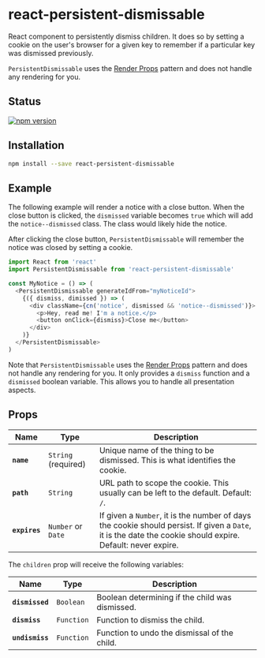 # react-persistent-dismissable

React component to persistently dismiss children. It does so by setting a
cookie on the user's browser for a given key to remember if a particular key
was dismissed previously.

`PersistentDismissable` uses the [Render Props][render-props] pattern and does
not handle any rendering for you.

## Status

[![npm version](https://badge.fury.io/js/react-persistent-dismissable.svg)](http://badge.fury.io/js/react-persistent-dismissable)

## Installation

```sh
npm install --save react-persistent-dismissable
```

## Example

The following example will render a notice with a close button. When the close
button is clicked, the `dismissed` variable becomes `true` which will add the
`notice--dismissed` class. The class would likely hide the notice.

After clicking the close button, `PersistentDismissable` will remember the
notice was closed by setting a cookie.

```js
import React from 'react'
import PersistentDismissable from 'react-persistent-dismissable'

const MyNotice = () => (
  <PersistentDismissable generateIdFrom="myNoticeId">
    {({ dismiss, dimissed }) => (
      <div className={cn('notice', dismissed && 'notice--dismissed')}>
        <p>Hey, read me! I'm a notice.</p>
        <button onClick={dismiss}>Close me</button>
      </div>
    )}
  </PersistentDismissable>
)
```

Note that `PersistentDismissable` uses the [Render Props][render-props] pattern
and does not handle any rendering for you. It only provides a `dismiss`
function and a `dismissed` boolean variable. This allows you to handle all
presentation aspects.

## Props

| Name          | Type                | Description                                                                                                                                                 |
| ------------- | ------------------- | ----------------------------------------------------------------------------------------------------------------------------------------------------------- |
| **`name`**    | `String` (required) | Unique name of the thing to be dismissed. This is what identifies the cookie.                                                                               |
| **`path`**    | `String`            | URL path to scope the cookie. This usually can be left to the default. Default: `/`.                                                                        |
| **`expires`** | `Number` or `Date`  | If given a `Number`, it is the number of days the cookie should persist. If given a `Date`, it is the date the cookie should expire. Default: never expire. |

The `children` prop will receive the following variables:

| Name            | Type       | Description                                     |
| --------------- | ---------- | ----------------------------------------------- |
| **`dismissed`** | `Boolean`  | Boolean determining if the child was dismissed. |
| **`dismiss`**   | `Function` | Function to dismiss the child.                  |
| **`undismiss`** | `Function` | Function to undo the dismissal of the child.    |

[render-props]: https://reactjs.org/docs/render-props.html
